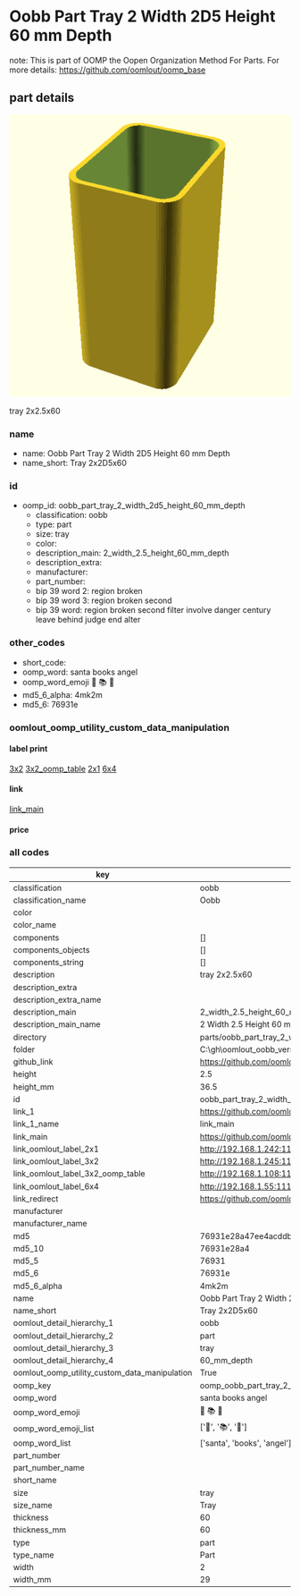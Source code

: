 # Oobb Part Tray 2 Width 2D5 Height 60 mm Depth  

note: This is part of OOMP the Oopen Organization Method For Parts. For more details: https://github.com/oomlout/oomp_base

##  part details
  

[![](3dpr.png)](3dpr.png)

tray 2x2.5x60



### name
* name: Oobb Part Tray 2 Width 2D5 Height 60 mm Depth
* name_short: Tray 2x2D5x60 
### id
* oomp_id: oobb_part_tray_2_width_2d5_height_60_mm_depth
  * classification: oobb
  * type: part
  * size: tray
  * color: 
  * description_main: 2_width_2.5_height_60_mm_depth
  * description_extra: 
  * manufacturer: 
  * part_number: 
  * bip 39 word 2: region broken
  * bip 39 word 3: region broken second
  * bip 39 word: region broken second filter involve danger century leave behind judge end alter

### other_codes
* short_code: 
* oomp_word: santa books angel
* oomp_word_emoji :santa: :books: :angel:
* md5_6_alpha: 4mk2m
* md5_6: 76931e






### oomlout_oomp_utility_custom_data_manipulation
#### label print
[3x2](http://192.168.1.245:1112/?label=oomp%204mk2m)
[3x2_oomp_table](http://192.168.1.108:1112/?label=oomp%204mk2m)
[2x1](http://192.168.1.242:1112/?label=oomp%204mk2m)
[6x4](http://192.168.1.55:1112/?label=oomp%204mk2m)    

#### link

[link_main](https://github.com/oomlout/oomlout_oobb_version_4_generated_parts/tree/main/navigation_oomp/oobb/part/tray/2_width_2.5_height_60_mm_depth/part)                              

#### price







### all codes 
| key | value |  
| --- | --- |  
| classification | oobb |  
| classification_name | Oobb |  
| color |  |  
| color_name |  |  
| components | [] |  
| components_objects | [] |  
| components_string | [] |  
| description | tray 2x2.5x60 |  
| description_extra |  |  
| description_extra_name |  |  
| description_main | 2_width_2.5_height_60_mm_depth |  
| description_main_name | 2 Width 2.5 Height 60 mm Depth |  
| directory | parts/oobb_part_tray_2_width_2d5_height_60_mm_depth |  
| folder | C:\gh\oomlout_oobb_version_4_generated_parts\parts\oobb_part_tray_2_width_2d5_height_60_mm_depth |  
| github_link | https://github.com/oomlout/oomlout_oomp_part_src/tree/main/parts/oobb_part_tray_2_width_2d5_height_60_mm_depth |  
| height | 2.5 |  
| height_mm | 36.5 |  
| id | oobb_part_tray_2_width_2d5_height_60_mm_depth |  
| link_1 | https://github.com/oomlout/oomlout_oobb_version_4_generated_parts/tree/main/navigation_oomp/oobb/part/tray/2_width_2.5_height_60_mm_depth/part |  
| link_1_name | link_main |  
| link_main | https://github.com/oomlout/oomlout_oobb_version_4_generated_parts/tree/main/navigation_oomp/oobb/part/tray/2_width_2.5_height_60_mm_depth/part |  
| link_oomlout_label_2x1 | http://192.168.1.242:1112/?label=oomp%204mk2m |  
| link_oomlout_label_3x2 | http://192.168.1.245:1112/?label=oomp%204mk2m |  
| link_oomlout_label_3x2_oomp_table | http://192.168.1.108:1112/?label=oomp%204mk2m |  
| link_oomlout_label_6x4 | http://192.168.1.55:1112/?label=oomp%204mk2m |  
| link_redirect | https://github.com/oomlout/oomlout_oobb_version_4_generated_parts/tree/main/parts/oobb_tray_02_2d5_60 |  
| manufacturer |  |  
| manufacturer_name |  |  
| md5 | 76931e28a47ee4acddbb156784c725a4 |  
| md5_10 | 76931e28a4 |  
| md5_5 | 76931 |  
| md5_6 | 76931e |  
| md5_6_alpha | 4mk2m |  
| name | Oobb Part Tray 2 Width 2D5 Height 60 mm Depth |  
| name_short | Tray 2x2D5x60  |  
| oomlout_detail_hierarchy_1 | oobb |  
| oomlout_detail_hierarchy_2 | part |  
| oomlout_detail_hierarchy_3 | tray |  
| oomlout_detail_hierarchy_4 | 60_mm_depth |  
| oomlout_oomp_utility_custom_data_manipulation | True |  
| oomp_key | oomp_oobb_part_tray_2_width_2d5_height_60_mm_depth |  
| oomp_word | santa books angel |  
| oomp_word_emoji | :santa: :books: :angel: |  
| oomp_word_emoji_list | [':santa:', ':books:', ':angel:'] |  
| oomp_word_list | ['santa', 'books', 'angel'] |  
| part_number |  |  
| part_number_name |  |  
| short_name |  |  
| size | tray |  
| size_name | Tray |  
| thickness | 60 |  
| thickness_mm | 60 |  
| type | part |  
| type_name | Part |  
| width | 2 |  
| width_mm | 29 |  
